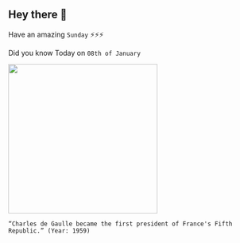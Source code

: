 ## Hey there 👋
Have an amazing `Sunday` ⚡⚡⚡

Did you know Today on `08th of January`
 
 [<img src="https://cdn.britannica.com/73/11573-050-70EF5631/Charles-de-Gaulle-1967.jpg" width="300" />](https://en.wikipedia.org/wiki/French_Fifth_Republic#:~:text=1959%E2%80%931969) 
 ```
“Charles de Gaulle became the first president of France's Fifth Republic.” (Year: 1959)
```

